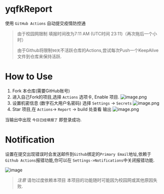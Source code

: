 # yqfkReport
使用 `GitHub Actions` 自动提交疫情防控通
> 由于校园网限制 填报时间改为7:11 AM (UTC时间 23:11)（再次拖后一个小时）
>
> 由于Github将限制`90天`不活跃仓库的Actions,尝试每次Push一个KeepAlive文件到仓库来保持活跃.
# How to Use
1. Fork 本仓库(需要GitHub账号)
2. 进入自己Fork的项目,选择 `Actions` 选项卡, Enable 项目.
![image.png](https://i.loli.net/2021/03/23/FyRLgVT8b9Gan5A.png)
3. 设置机密信息 (数字石大用户名密码) 选择 `Settings` -> `Secrets`
![image.png](https://i.loli.net/2021/03/23/dCwh2HQZclasYrU.png)
4. Star 项目,在 `Actions`-> `Report` -> build 处查看 输出
![image.png](https://i.loli.net/2021/03/23/M7OgRsk3iPCuTFc.png)

当输出中出现 `今日已经填报了` 即登录成功.
# Notification
设置在提交出现错误时会发送邮件到`Github`绑定的`Primary Email`地址,依赖于`Github Actions`报错功能,你可以在 `Settings->Notifications`中关闭报错功能.

![image](https://user-images.githubusercontent.com/44310445/138683790-334109cd-49f7-4d12-941f-0130bc99761b.png)

> *注意* 请勿过度依赖本项目 本项目的功能随时可能因为校园网或其他原因失败.
